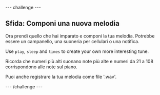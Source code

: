 \--- challenge \---

## Sfida: Componi una nuova melodia

Ora prendi quello che hai imparato e componi la tua melodia. Potrebbe essere un campanello, una suoneria per cellulari o una notifica.

Use `play`, `sleep` and `times` to create your own more interesting tune.

Ricorda che numeri più alti suonano note più alte e numeri da 21 a 108 corrispondono alle note sul piano.

Puoi anche registrare la tua melodia come file '.wav'.

\--- /challenge \---